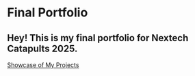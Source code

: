 # Final Portfolio
## Hey! This is my final portfolio for Nextech Catapults 2025. 
[Showcase of My Projects](showcase.png)